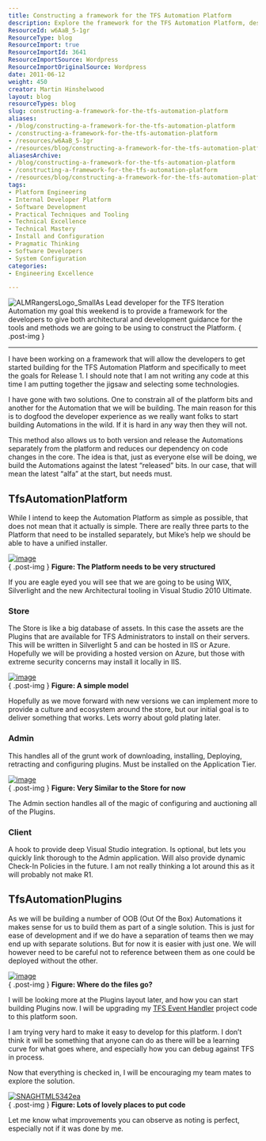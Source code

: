 ```yaml
---
title: Constructing a framework for the TFS Automation Platform
description: Explore the framework for the TFS Automation Platform, designed to guide developers in building efficient tools and automations. Start your journey today!
ResourceId: w6AaB_5-1gr
ResourceType: blog
ResourceImport: true
ResourceImportId: 3641
ResourceImportSource: Wordpress
ResourceImportOriginalSource: Wordpress
date: 2011-06-12
weight: 450
creator: Martin Hinshelwood
layout: blog
resourceTypes: blog
slug: constructing-a-framework-for-the-tfs-automation-platform
aliases:
- /blog/constructing-a-framework-for-the-tfs-automation-platform
- /constructing-a-framework-for-the-tfs-automation-platform
- /resources/w6AaB_5-1gr
- /resources/blog/constructing-a-framework-for-the-tfs-automation-platform
aliasesArchive:
- /blog/constructing-a-framework-for-the-tfs-automation-platform
- /constructing-a-framework-for-the-tfs-automation-platform
- /resources/blog/constructing-a-framework-for-the-tfs-automation-platform
tags:
- Platform Engineering
- Internal Developer Platform
- Software Development
- Practical Techniques and Tooling
- Technical Excellence
- Technical Mastery
- Install and Configuration
- Pragmatic Thinking
- Software Developers
- System Configuration
categories:
- Engineering Excellence

---
```

![ALMRangersLogo_Small](images/ALMRangersLogo_Small-1-1.png "ALMRangersLogo_Small")As Lead developer for the TFS Iteration Automation my goal this weekend is to provide a framework for the developers to give both architectural and development guidance for the tools and methods we are going to be using to construct the Platform.
{ .post-img }

---

I have been working on a framework that will allow the developers to get started building for the TFS Automation Platform and specifically to meet the goals for Release 1. I should note that I am not writing any code at this time I am putting together the jigsaw and selecting some technologies.

I have gone with two solutions. One to constrain all of the platform bits and another for the Automation that we will be building. The main reason for this is to dogfood the developer experience as we really want folks to start building Automations in the wild. If it is hard in any way then they will not.

This method also allows us to both version and release the Automations separately from the platform and reduces our dependency on code changes in the core. The idea is that, just as everyone else will be doing, we build the Automations against the latest “released” bits. In our case, that will mean the latest “alfa” at the start, but needs must.

## TfsAutomationPlatform

While I intend to keep the Automation Platform as simple as possible, that does not mean that it actually is simple. There are really three parts to the Platform that need to be installed separately, but Mike’s help we should be able to have a unified installer.

[![image](images/image_thumb12-2-2.png "image")](http://blog.hinshelwood.com/files/2011/06/image12.png)  
{ .post-img }
**Figure: The Platform needs to be very structured**

If you are eagle eyed you will see that we are going to be using WIX, Silverlight and the new Architectural tooling in Visual Studio 2010 Ultimate.

### Store

The Store is like a big database of assets. In this case the assets are the Plugins that are available for TFS Administrators to install on their servers. This will be written in Silverlight 5 and can be hosted in IIS or Azure. Hopefully we will be providing a hosted version on Azure, but those with extreme security concerns may install it locally in IIS.

[![image](images/image_thumb13-3-3.png "image")](http://blog.hinshelwood.com/files/2011/06/image13.png)  
{ .post-img }
**Figure: A simple model**

Hopefully as we move forward with new versions we can implement more to provide a culture and ecosystem around the store, but our initial goal is to deliver something that works. Lets worry about gold plating later.

### Admin

This handles all of the grunt work of downloading, installing, Deploying, retracting and configuring plugins. Must be installed on the Application Tier.

[![image](images/image_thumb14-4-4.png "image")](http://blog.hinshelwood.com/files/2011/06/image14.png)  
{ .post-img }
**Figure: Very Similar to the Store for now**

The Admin section handles all of the magic of configuring and auctioning all of the Plugins.

### **Client**

A hook to provide deep Visual Studio integration. Is optional, but lets you quickly link thorough to the Admin application. Will also provide dynamic Check-In Policies in the future. I am not really thinking a lot around this as it will probably not make R1.

## TfsAutomationPlugins

As we will be building a number of OOB (Out Of the Box) Automations it makes sense for us to build them as part of a single solution. This is just for ease of development and if we do have a separation of teams then we may end up with separate solutions. But for now it is easier with just one. We will however need to be careful not to reference between them as one could be deployed without the other.

[![image](images/image_thumb15-5-5.png "image")](http://blog.hinshelwood.com/files/2011/06/image15.png)  
{ .post-img }
**Figure: Where do the files go?**

I will be looking more at the Plugins layout later, and how you can start building Plugins now. I will be upgrading my [TFS Event Handler](http://tfseventhandler.codeplex.com) project code to this platform soon.

I am trying very hard to make it easy to develop for this platform. I don’t think it will be something that anyone can do as there will be a learning curve for what goes where, and especially how you can debug against TFS in process.

Now that everything is checked in, I will be encouraging my team mates to explore the solution.

[![SNAGHTML5342ea](images/SNAGHTML5342ea_thumb-6-6.png "SNAGHTML5342ea")](http://blog.hinshelwood.com/files/2011/06/SNAGHTML5342ea.png)  
{ .post-img }
**Figure: Lots of lovely places to put code**

Let me know what improvements you can observe as noting is perfect, especially not if it was done by me.
